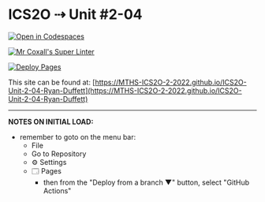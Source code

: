 # ICS2O ⇢ Unit #2-04

[![Open in Codespaces](https://classroom.github.com/assets/launch-codespace-f4981d0f882b2a3f0472912d15f9806d57e124e0fc890972558857b51b24a6f9.svg)](https://classroom.github.com/open-in-codespaces?assignment_repo_id=10592493)

[![Mr Coxall's Super Linter](https://github.com/MTHS-ICS2O-2-2022/ICS2O-Unit-2-04-Ryan-Duffett/workflows/Mr%20Coxall's%20Super%20Linter/badge.svg)](https://github.com/MTHS-ICS2O-2-2022/ICS2O-Unit-2-04-Ryan-Duffett/actions)

[![Deploy Pages](https://github.com/MTHS-ICS2O-2-2022/ICS2O-Unit-2-04-Ryan-Duffett/workflows/Deploy%20Pages/badge.svg)](https://github.com/MTHS-ICS2O-2-2022/ICS2O-Unit-2-04-Ryan-Duffett/actions)

This site can be found at: [https://MTHS-ICS2O-2-2022.github.io/ICS2O-Unit-2-04-Ryan-Duffett](https://MTHS-ICS2O-2-2022.github.io/ICS2O-Unit-2-04-Ryan-Duffett)

---

**NOTES ON INITIAL LOAD:**
- remember to goto on the menu bar:
  - File
  - Go to Repository
  - ⚙ Settings
  - 🗔 Pages
    - then from the "Deploy from a branch ▼" button, select "GitHub Actions"
